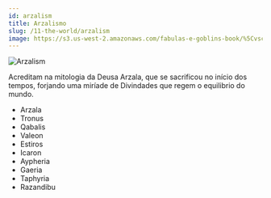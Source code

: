 ```yaml
---
id: arzalism
title: Arzalismo
slug: /11-the-world/arzalism
image: https://s3.us-west-2.amazonaws.com/fabulas-e-goblins-book/%5Cvscode%5Ccf7976e0-b222-4ba4-8982-bba886e2bfba.jpg
---
```


![Arzalism](https://s3.us-west-2.amazonaws.com/fabulas-e-goblins-book/%5Cvscode%5Ccf7976e0-b222-4ba4-8982-bba886e2bfba.jpg)

Acreditam na mitologia da Deusa Arzala, que se sacrificou no início dos tempos, forjando uma miríade de Divindades que regem o equilibrio do mundo.

- Arzala
- Tronus
- Qabalis
- Valeon
- Estiros
- Icaron
- Aypheria
- Gaeria
- Taphyria
- Razandibu